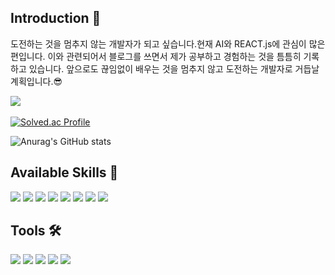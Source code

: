 ## Introduction 👋

도전하는 것을 멈추지 않는 개발자가 되고 싶습니다.현재 AI와 REACT.js에 관심이 많은 편입니다. 이와 관련되어서 블로그를 쓰면서 제가 공부하고 경험하는 것을 틈틈히 기록하고 있습니다. 앞으로도 끊임없이 배우는 것을 멈추지 않고 도전하는 개발자로 거듭날 계획입니다.😎

<!--
**heeyeonkoo99/heeyeonkoo99** is a ✨ _special_ ✨ repository because its `README.md` (this file) appears on your GitHub profile.

Here are some ideas to get you started:

- 🔭 I’m currently working on ...
- 🌱 I’m currently learning ...
- 👯 I’m looking to collaborate on ...
- 🤔 I’m looking for help with ...
- 💬 Ask me about ...
- 📫 How to reach me: ...
- 😄 Pronouns: ...
- ⚡ Fun fact: ...
-->

<img src="https://github-readme-stats.vercel.app/api/top-langs/?username=heeyeonkoo99&layout=compact"><br><br>
[![Solved.ac Profile](http://mazassumnida.wtf/api/v2/generate_badge?boj=rndus0819)](https://solved.ac/rndus0819/)

![Anurag's GitHub stats](https://github-readme-stats.vercel.app/api?username=heeyeonkoo99&show_icons=true&theme=radical)



## Available Skills 👀
<div>
<img src="https://img.shields.io/badge/Python-3776AB?style=for-the-badge&logo=Python&logoColor=white">
<img src="https://img.shields.io/badge/C++-00599C?style=for-the-badge&logo=cplusplus&logoColor=white">
<img src="https://img.shields.io/badge/React-61DAFB?style=for-the-badge&logo=React&logoColor=white">
<img src="https://img.shields.io/badge/JavaScript-F7DF1E?style=for-the-badge&logo=JavaScript&logoColor=white">
<img src="https://img.shields.io/badge/Node.js-339933?style=for-the-badge&logo=Node.js&logoColor=white">
<img src="https://img.shields.io/badge/PyTorch-EE4C2C?style=for-the-badge&logo=PyTorch&logoColor=white">
<img src="https://img.shields.io/badge/HTML5-E34F26?style=for-the-badge&logo=HTML5&logoColor=white">
<img src="https://img.shields.io/badge/Java-007396?style=for-the-badge&logo=OpenJDK&logoColor=white"/>
</div>

## Tools 🛠️
<div>
<img src="https://img.shields.io/badge/Visual Studio-5C2D91?style=for-the-badge&logo=Visual Studio&logoColor=white"/>
<img src="https://img.shields.io/badge/Visual Studio Code-007ACC?style=for-the-badge&logo=Visual Studio Code&logoColor=white"/>
<img src="https://img.shields.io/badge/Jupyter Notebook-F37626?style=for-the-badge&logo=Jupyter&logoColor=white"/>
<img src="https://img.shields.io/badge/GitHub-181717?style=for-the-badge&logo=GitHub&logoColor=white"/>
<img src="https://img.shields.io/badge/Android Studio-3DDC84?style=for-the-badge&logo=Android Studio&logoColor=white"/>
</div>

